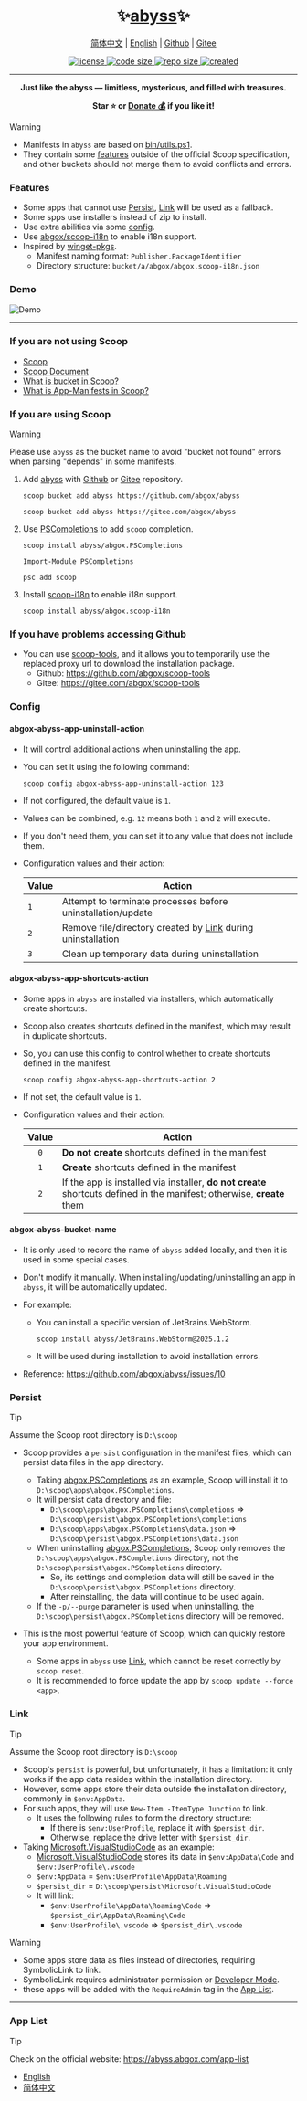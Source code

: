 <h1 align="center">✨<a href="https://abyss.abgox.com/">abyss</a>✨</h1>

<p align="center">
    <a href="readme.zh-CN.md">简体中文</a> |
    <a href="readme.md">English</a> |
    <a href="https://github.com/abgox/abyss">Github</a> |
    <a href="https://gitee.com/abgox/abyss">Gitee</a>
</p>

<p align="center">
    <a href="https://github.com/abgox/abyss/blob/main/license">
        <img src="https://img.shields.io/github/license/abgox/abyss" alt="license" />
    </a>
    <a href="https://github.com/abgox/abyss">
        <img src="https://img.shields.io/github/languages/code-size/abgox/abyss" alt="code size" />
    </a>
    <a href="https://github.com/abgox/abyss">
        <img src="https://img.shields.io/github/repo-size/abgox/abyss" alt="repo size" />
    </a>
    <a href="https://github.com/abgox/abyss">
        <img src="https://img.shields.io/github/created-at/abgox/abyss" alt="created" />
    </a>
</p>

---

<p align="center">
  <strong>Just like the abyss — limitless, mysterious, and filled with treasures.</strong>
</p>
<p align="center">
  <strong>Star ⭐️ or <a href="https://abgox.com/donate">Donate 💰</a> if you like it!</strong>
</p>

> [!Warning]
>
> - Manifests in `abyss` are based on [bin/utils.ps1](./bin/utils.ps1).
> - They contain some [features](#features) outside of the official Scoop specification, and other buckets should not merge them to avoid conflicts and errors.

### Features

- Some apps that cannot use [Persist](#persist), [Link](#link) will be used as a fallback.
- Some spps use installers instead of zip to install.
- Use extra abilities via some [config](#config).
- Use [abgox/scoop-i18n](https://scoop-i18n.abgox.com) to enable i18n support.
- Inspired by [winget-pkgs](https://github.com/microsoft/winget-pkgs).
  - Manifest naming format: `Publisher.PackageIdentifier`
  - Directory structure: `bucket/a/abgox/abgox.scoop-i18n.json`

### Demo

![Demo](https://abyss.abgox.com/demo.gif)

---

### If you are not using Scoop

- [Scoop](https://scoop.sh/)
- [Scoop Document](https://github.com/ScoopInstaller/Scoop/wiki)
- [What is bucket in Scoop?](https://github.com/ScoopInstaller/Scoop/wiki/Buckets)
- [What is App-Manifests in Scoop?](https://github.com/ScoopInstaller/Scoop/wiki/App-Manifests)

### If you are using Scoop

> [!Warning]
>
> Please use `abyss` as the bucket name to avoid "bucket not found" errors when parsing "depends" in some manifests.

1.  Add [abyss](https://abyss.abgox.com) with [Github](https://github.com/abgox/abyss) or [Gitee](https://gitee.com/abgox/abyss) repository.

    ```shell
    scoop bucket add abyss https://github.com/abgox/abyss
    ```

    ```shell
    scoop bucket add abyss https://gitee.com/abgox/abyss
    ```

2.  Use [PSCompletions](https://github.com/abgox/PSCompletions) to add `scoop` completion.

    ```shell
    scoop install abyss/abgox.PSCompletions
    ```

    ```shell
    Import-Module PSCompletions
    ```

    ```shell
    psc add scoop
    ```

3.  Install [scoop-i18n](https://scoop-i18n.abgox.com) to enable i18n support.

    ```shell
    scoop install abyss/abgox.scoop-i18n
    ```

### If you have problems accessing Github

- You can use [scoop-tools](https://scoop-tools.abgox.com), and it allows you to temporarily use the replaced proxy url to download the installation package.
  - Github: https://github.com/abgox/scoop-tools
  - Gitee: https://gitee.com/abgox/scoop-tools

### Config

#### abgox-abyss-app-uninstall-action

- It will control additional actions when uninstalling the app.
- You can set it using the following command:

  ```shell
  scoop config abgox-abyss-app-uninstall-action 123
  ```

- If not configured, the default value is `1`.
- Values can be combined, e.g. `12` means both `1` and `2` will execute.
- If you don't need them, you can set it to any value that does not include them.
- Configuration values and their action:

  | Value | Action                                                               |
  | ----- | -------------------------------------------------------------------- |
  | `1`   | Attempt to terminate processes before uninstallation/update          |
  | `2`   | Remove file/directory created by [Link](#link) during uninstallation |
  | `3`   | Clean up temporary data during uninstallation                        |

#### abgox-abyss-app-shortcuts-action

- Some apps in `abyss` are installed via installers, which automatically create shortcuts.
- Scoop also creates shortcuts defined in the manifest, which may result in duplicate shortcuts.
- So, you can use this config to control whether to create shortcuts defined in the manifest.

  ```shell
  scoop config abgox-abyss-app-shortcuts-action 2
  ```

- If not set, the default value is `1`.
- Configuration values and their action:

  | Value | Action                                                                                                                 |
  | :---: | ---------------------------------------------------------------------------------------------------------------------- |
  |  `0`  | **Do not create** shortcuts defined in the manifest                                                                    |
  |  `1`  | **Create** shortcuts defined in the manifest                                                                           |
  |  `2`  | If the app is installed via installer, **do not create** shortcuts defined in the manifest; otherwise, **create** them |

#### abgox-abyss-bucket-name

- It is only used to record the name of `abyss` added locally, and then it is used in some special cases.
- Don't modify it manually. When installing/updating/uninstalling an app in `abyss`, it will be automatically updated.
- For example:

  - You can install a specific version of JetBrains.WebStorm.

    ```shell
    scoop install abyss/JetBrains.WebStorm@2025.1.2
    ```

  - It will be used during installation to avoid installation errors.

- Reference: https://github.com/abgox/abyss/issues/10

### Persist

> [!Tip]
>
> Assume the Scoop root directory is `D:\scoop`

- Scoop provides a `persist` configuration in the manifest files, which can persist data files in the app directory.

  - Taking [abgox.PSCompletions](./bucket/a/abgox/abgox.PSCompletions.json) as an example, Scoop will install it to `D:\scoop\apps\abgox.PSCompletions`.
  - It will persist data directory and file:
    - `D:\scoop\apps\abgox.PSCompletions\completions` => `D:\scoop\persist\abgox.PSCompletions\completions`
    - `D:\scoop\apps\abgox.PSCompletions\data.json` => `D:\scoop\persist\abgox.PSCompletions\data.json`
  - When uninstalling [abgox.PSCompletions](./bucket/a/abgox/abgox.PSCompletions.json), Scoop only removes the `D:\scoop\apps\abgox.PSCompletions` directory, not the `D:\scoop\persist\abgox.PSCompletions` directory.
    - So, its settings and completion data will still be saved in the `D:\scoop\persist\abgox.PSCompletions` directory.
    - After reinstalling, the data will continue to be used again.
  - If the `-p/--purge` parameter is used when uninstalling, the `D:\scoop\persist\abgox.PSCompletions` directory will be removed.

- This is the most powerful feature of Scoop, which can quickly restore your app environment.
  - Some apps in `abyss` use [Link](#link), which cannot be reset correctly by `scoop reset`.
  - It is recommended to force update the app by `scoop update --force <app>`.

### Link

> [!Tip]
>
> Assume the Scoop root directory is `D:\scoop`

- Scoop's `persist` is powerful, but unfortunately, it has a limitation: it only works if the app data resides within the installation directory.
- However, some apps store their data outside the installation directory, commonly in `$env:AppData`.
- For such apps, they will use `New-Item -ItemType Junction` to link.
  - It uses the following rules to form the directory structure:
    - If there is `$env:UserProfile`, replace it with `$persist_dir`.
    - Otherwise, replace the drive letter with `$persist_dir`.
- Taking [Microsoft.VisualStudioCode](./bucket/m/Microsoft/Microsoft.VisualStudioCode.json) as an example:
  - [Microsoft.VisualStudioCode](./bucket/m/Microsoft/Microsoft.VisualStudioCode.json) stores its data in `$env:AppData\Code` and `$env:UserProfile\.vscode`
  - `$env:AppData` = `$env:UserProfile\AppData\Roaming`
  - `$persist_dir` = `D:\scoop\persist\Microsoft.VisualStudioCode`
  - It will link:
    - `$env:UserProfile\AppData\Roaming\Code` => `$persist_dir\AppData\Roaming\Code`
    - `$env:UserProfile\.vscode` => `$persist_dir\.vscode`

> [!Warning]
>
> - Some apps store data as files instead of directories, requiring SymbolicLink to link.
> - SymbolicLink requires administrator permission or [Developer Mode](https://learn.microsoft.com/windows/apps/get-started/developer-mode-features-and-debugging).
> - these apps will be added with the `RequireAdmin` tag in the [App List](#app-list).

---

### App List

> [!Tip]
>
> Check on the official website: https://abyss.abgox.com/app-list

- [English](./app-list.md)
- [简体中文](./app-list.zh-CN.md)
